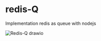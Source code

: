 # redis-Q
Implementation redis as queue with nodejs 

![Redis-Q drawio](https://github.com/akash202k/redis-Q/assets/76225409/6bece786-13b5-4417-b453-3211ffa0bb6e)
